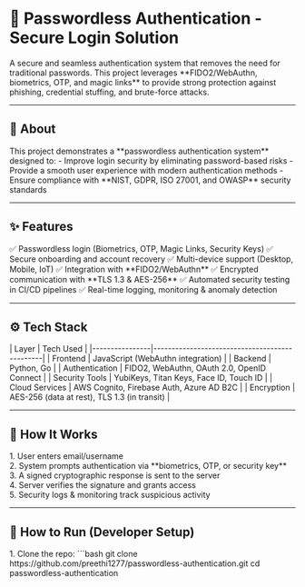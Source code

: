 <h1>🔐 Passwordless Authentication - Secure Login Solution  </h1>
A secure and seamless authentication system that removes the need for traditional passwords.  
This project leverages **FIDO2/WebAuthn, biometrics, OTP, and magic links** to provide strong protection against phishing, credential stuffing, and brute-force attacks.  

---

<h2>📌 About  </h2>
This project demonstrates a **passwordless authentication system** designed to: 
- Improve login security by eliminating password-based risks  
- Provide a smooth user experience with modern authentication methods  
- Ensure compliance with **NIST, GDPR, ISO 27001, and OWASP** security standards  

---

<h2>✨ Features  </h2>
✅ Passwordless login (Biometrics, OTP, Magic Links, Security Keys)  
✅ Secure onboarding and account recovery  
✅ Multi-device support (Desktop, Mobile, IoT)  
✅ Integration with **FIDO2/WebAuthn**  
✅ Encrypted communication with **TLS 1.3 & AES-256**  
✅ Automated security testing in CI/CD pipelines  
✅ Real-time logging, monitoring & anomaly detection  

---

<h2> ⚙️ Tech Stack  </h2>
| Layer          | Tech Used                                      |  
|----------------|-----------------------------------------------|  
| Frontend       | JavaScript (WebAuthn integration)             |  
| Backend        | Python, Go                                    |  
| Authentication | FIDO2, WebAuthn, OAuth 2.0, OpenID Connect    |  
| Security Tools | YubiKeys, Titan Keys, Face ID, Touch ID       |  
| Cloud Services | AWS Cognito, Firebase Auth, Azure AD B2C      |  
| Encryption     | AES-256 (data at rest), TLS 1.3 (in transit)  |  

---

<h2> 🧠 How It Works  </h2>
1. User enters email/username  <br>
2. System prompts authentication via **biometrics, OTP, or security key**  <br>
3. A signed cryptographic response is sent to the server  <br>
4. Server verifies the signature and grants access  <br>
5. Security logs & monitoring track suspicious activity  <br>

---

<h2> 🧩 How to Run (Developer Setup)  </h2>
1. Clone the repo:  
   ```bash
   git clone https://github.com/preethi1277/passwordless-authentication.git
   cd passwordless-authentication
